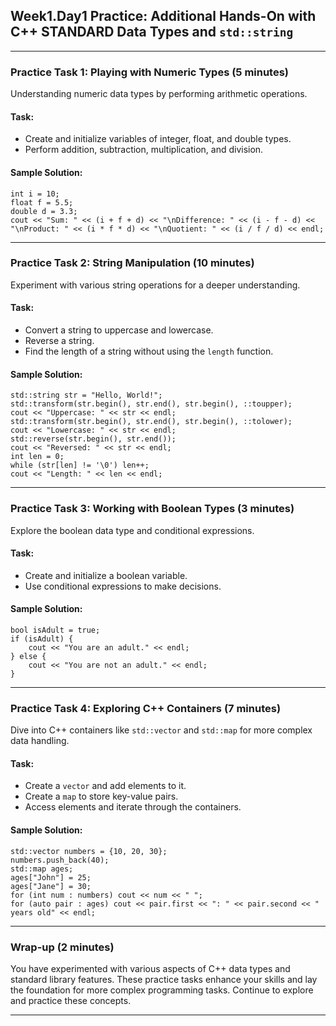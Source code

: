 <h2>Week1.Day1 Practice: Additional Hands-On with C++ STANDARD Data Types and <code>std::string</code></h2>

<hr>

<h3>Practice Task 1: Playing with Numeric Types (5 minutes)</h3>
<p>Understanding numeric data types by performing arithmetic operations.</p>

<h4>Task:</h4>
<ul>
  <li>Create and initialize variables of integer, float, and double types.</li>
  <li>Perform addition, subtraction, multiplication, and division.</li>
</ul>

<h4>Sample Solution:</h4>
<pre><code>int i = 10;
float f = 5.5;
double d = 3.3;
cout << "Sum: " << (i + f + d) << "\nDifference: " << (i - f - d) << "\nProduct: " << (i * f * d) << "\nQuotient: " << (i / f / d) << endl;
</code></pre>

<hr>

<h3>Practice Task 2: String Manipulation (10 minutes)</h3>
<p>Experiment with various string operations for a deeper understanding.</p>

<h4>Task:</h4>
<ul>
  <li>Convert a string to uppercase and lowercase.</li>
  <li>Reverse a string.</li>
  <li>Find the length of a string without using the <code>length</code> function.</li>
</ul>

<h4>Sample Solution:</h4>
<pre><code>std::string str = "Hello, World!";
std::transform(str.begin(), str.end(), str.begin(), ::toupper);
cout << "Uppercase: " << str << endl;
std::transform(str.begin(), str.end(), str.begin(), ::tolower);
cout << "Lowercase: " << str << endl;
std::reverse(str.begin(), str.end());
cout << "Reversed: " << str << endl;
int len = 0;
while (str[len] != '\0') len++;
cout << "Length: " << len << endl;
</code></pre>

<hr>

<h3>Practice Task 3: Working with Boolean Types (3 minutes)</h3>
<p>Explore the boolean data type and conditional expressions.</p>

<h4>Task:</h4>
<ul>
  <li>Create and initialize a boolean variable.</li>
  <li>Use conditional expressions to make decisions.</li>
</ul>

<h4>Sample Solution:</h4>
<pre><code>bool isAdult = true;
if (isAdult) {
    cout << "You are an adult." << endl;
} else {
    cout << "You are not an adult." << endl;
}
</code></pre>

<hr>

<h3>Practice Task 4: Exploring C++ Containers (7 minutes)</h3>
<p>Dive into C++ containers like <code>std::vector</code> and <code>std::map</code> for more complex data handling.</p>

<h4>Task:</h4>
<ul>
  <li>Create a <code>vector</code> and add elements to it.</li>
  <li>Create a <code>map</code> to store key-value pairs.</li>
  <li>Access elements and iterate through the containers.</li>
</ul>

<h4>Sample Solution:</h4>
<pre><code>std::vector<int> numbers = {10, 20, 30};
numbers.push_back(40);
std::map<std::string, int> ages;
ages["John"] = 25;
ages["Jane"] = 30;
for (int num : numbers) cout << num << " ";
for (auto pair : ages) cout << pair.first << ": " << pair.second << " years old" << endl;
</code></pre>

<hr>

<h3>Wrap-up (2 minutes)</h3>
<p>You have experimented with various aspects of C++ data types and standard library features. These practice tasks enhance your skills and lay the foundation for more complex programming tasks. Continue to explore and practice these concepts.</p>

<hr>
